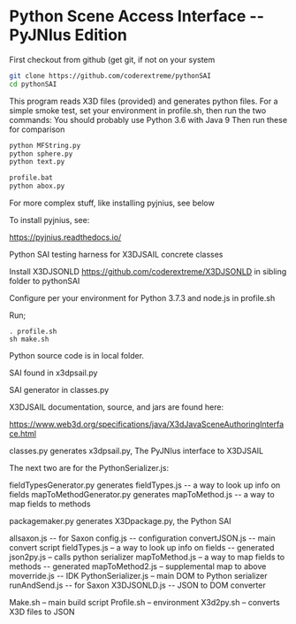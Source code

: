# Python Scene Access Interface -- PyJNIus Edition

First checkout from github (get git, if not on your system
```bash
git clone https://github.com/coderextreme/pythonSAI
cd pythonSAI
```
This program reads X3D files (provided) and generates python files.
For a simple smoke test, set your environment in profile.sh, then run the two commands:  You should probably use Python 3.6 with Java 9
Then run these for comparison
```bash
python MFString.py
python sphere.py
python text.py

```

```cmd
profile.bat
python abox.py
```

For more complex stuff, like installing pyjnius, see below

To install pyjnius, see:

https://pyjnius.readthedocs.io/

Python SAI testing harness for X3DJSAIL concrete classes

Install X3DJSONLD https://github.com/coderextreme/X3DJSONLD in sibling folder to pythonSAI

Configure per your environment for Python 3.7.3 and node.js in profile.sh

Run;
```
. profile.sh
sh make.sh
```

Python source code is in local folder.

SAI found in x3dpsail.py

SAI generator in classes.py

X3DJSAIL documentation, source, and jars are found here:

https://www.web3d.org/specifications/java/X3dJavaSceneAuthoringInterface.html

classes.py generates x3dpsail.py, The PyJNIus interface to X3DJSAIL

The next two are for the PythonSerializer.js:

fieldTypesGenerator.py generates fieldTypes.js -- a way to look up info on fields
mapToMethodGenerator.py generates mapToMethod.js -- a way to map fields to methods

packagemaker.py generates X3Dpackage.py, the Python SAI

allsaxon.js  -- for Saxon
config.js -- configuration
convertJSON.js -- main convert script
fieldTypes.js – a way to look up info on fields -- generated
json2py.js – calls python serializer
mapToMethod.js – a way to map fields to methods -- generated
mapToMethod2.js – supplemental map to above
moverride.js -- IDK
PythonSerializer.js – main DOM to Python serializer
runAndSend.js -- for Saxon
X3DJSONLD.js -- JSON to DOM converter

Make.sh – main build script
Profile.sh – environment
X3d2py.sh – converts X3D files to JSON
